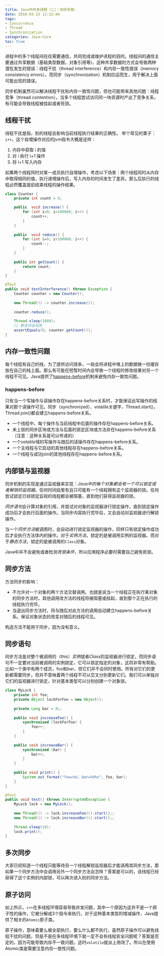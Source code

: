 ```yaml
---
title: Java中的多线程（二）：同步机制
date: 2016-03-15 11:32:44
tags:
- Concurrence
- Thread
- Synchronization
categories: Java-Core
toc: true
---
```


进程中的多个线程间往往需要通信，共同完成或维护进程的目的。线程间的通信主要通过共享数据（基础类型数据，对象引用等)，这种共享数据的方式会导致两种潜在发生的错误：线程干扰（thread interference）和内存一致性错误（memory consistency errors）。而同步（synchronization）机制应运而生，用于解决上面可能出现的错误。

同步机制虽然可以解决线程干扰和内存一致性问题，但也可能带来其他问题：线程竞争（thread contention）。当多个线程尝试访问同一块资源时产出了竞争关系，有可能会导致线程被挂起或者死锁。

<!-- more -->

## 线程干扰
线程干扰是指，别的线程会影响当前线程执行结果的正确性。
举个常见的栗子：`i++`。这个自增操作对应的jvm指令大概是这样：

1. 内存中获取 i 的值
2. 对 i 执行 i+1 操作
3. 将 i+1 写入内存

如果两个线程同时对某一成员执行自增操作，考虑以下场景：两个线程同时从内存中取得相同的值，执行递增操作后，写入内存的时间发生了差异。那么后执行的线程必然覆盖提前结束线程的操作结果。

``` java
class Counter {
    private int count = 0;

    public  void increase() {
        for (int i=0; i<100000; i++) {
            count++;
        }
    }
    
    public  void reduce() {
        for (int i=0; i<100000; i++) {
            count--;
        }
    }
    
    public int getCount() {
        return count;
    }
}

@Test
public void testInterference() throws Exception {
    Counter counter = new Counter();
    
    new Thread(() -> counter.increase());
    
    counter.reduce();
    
    Thread.sleep(1000);
    // 断言将会失败
    assertEquals(0, counter.getCount());
}
```

## 内存一致性问题
每个线程有自己的栈，为了提供访问效率，一般会将进程中堆上的数据做一份缓存放在自己的栈上面。那么有可能在短暂时间内会导致一个线程的修改结果对另一个线程不可见。Java提供了[happens-before](https://docs.oracle.com/javase/specs/jls/se7/html/jls-17.html#jls-17.4.5)机制来避免内存一致性问题。

### happens-before
只有当一个写操作与读操作存在happens-before关系时，才能保证此写操作的结果对那个读操作可见。同步（synchronized）、volatile关键字、Thread.start()，Thread.join()都会建立happens-before关系。

* 一个线程中，每个操作与当前线程中后面的操作存在happens-before关系。
* 未上锁的同步区块或方法与后面的锁定区块或方法存在happens-before关系（注意：这种关系是可以传递的）
* 一个*volatile*域的写操作与随后的读操作存在happens-before关系。
* 一个主线程与它启动的其他线程存在happens-before关系。
* 一个线程与成功join的其他线程存在happens-before关系。

## 内部锁与监视器
同步机制的实现是通过监视器来实现：*Java中的每个对象都会有一个可以锁定或者解锁的监视器*。任何时间段里有且只可能有一个线程拥有这个监视器的锁。任何尝试锁定已经锁定监视的线程都会被阻塞，直到他们获得监视器的锁。

*同步语句*会计算对象的引用，并尝试对对象的监视器进行锁定操作，直到锁定操作成功后才会执行后面的操作。当同步内容执行完毕后，又会自动对监视器进行解锁操作。

当一个*同步方法*被调用时，会自动进行锁定监视器的操作，同样只有锁定操作成功后才会执行方法体内的操作。对于*实例方法*，锁定的是被调用实例的监视器。而对于*静态方法*，锁定的是被调用的`Class`对象。

Java中并不会避免或者检测*死锁条件*，所以应用程序必要时需要自己避免死锁。

## 同步方法

方法同步的影响：

* 不允许对一个对象的两个方法交替调用。也就是说当一个线程正在执行某对象的同步方法时，其他调用改方法的线程将被阻塞或挂起，直到那个正在执行的线程执行完毕。
* 当退出同步方法时，将与随后对此方法的调用自动建立happens-before关系。保证对象状态的改变对随后的线程可见。

构造方法不能用于同步，因为没有意义。

## 同步语句
同步方法是对整个被调用的（this）*实例*或者*Class*的监视器进行锁定，而同步语句不一定要对当前被调用的实例锁定，它可以锁定指定的对象，这将非常有帮助。比如一个类中有两个成员，foo和bar，但它们并不会同时使用。所有对它们的更新都需要同步，但并不意味着两个线程不可以交叉分别更新它们。我们可以单独对它们的监视器进行锁定，针对基本类型可以分别创建一个对象锁。
``` java
class MyLock {
    private int foo;
    private Object lockForFoo = new Object();
    
    private Long bar = 0L;
    
    public void increaseFoo() {
        synchronized (lockForFoo) {
            foo++;
        }
    }
    
    public void increaseBar() {
        synchronized (bar) {
            bar++;
        }
    }
    
    public void print() {
        System.out.format("foo=%d, bar=%d%n", foo, bar);
    }
}

@Test
public void test() throws InterruptedException {
    MyLock lock = new MyLock();
    
    new Thread(() -> lock.increaseFoo()).start();;
    new Thread(() -> lock.increaseBar()).start();;
    
    Thread.sleep(10);
    lock.print();
}
```

## 多次同步
大家已经知道一个线程只能等待另一个线程解锁监视器后才能调用其同步方法，那如果一个同步方法中会调用另外一个同步方法会怎样？答案是可以的，该线程已经获得了这个实例的内部锁，可以再次进入别的同步方法。

## 原子访问
如上所示，`c++`在多线程环境容易导致并发问题，其中一个原因为这并不是一个原子性的操作，它被分解成3个指令来执行。对于这种基本类型的增减操作，Java提供了相关的`Atomic`原子类。

原子操作，意味着要么被全部执行，要么什么都不执行。虽然原子操作可以避免线程干扰的问题，但是不是在多线程环境下就一定不会有线程安全问题呢？答案是否定的，因为可能导致内存不一致问题。这时`volatile`就派上用场了。所以在使用Atomic类是需要注意内存一致性问题。










